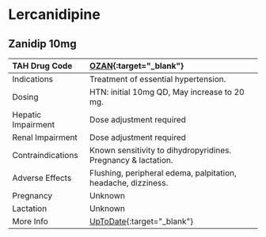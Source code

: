 # Lercanidipine

## Zanidip 10mg

| TAH Drug Code      | [OZAN](https://www.tahsda.org.tw/drugs/hissearch.php?drug_code=OZAN){:target="_blank"}                               |
|:-------------------|:---------------------------------------------------------------------------------------------------------------------|
| Indications        | Treatment of essential hypertension.                                                                                 |
| Dosing             | HTN: initial 10mg QD, May increase to 20 mg.                                                                         |
| Hepatic Impairment | Dose adjustment required                                                                                             |
| Renal Impairment   | Dose adjustment required                                                                                             |
| Contraindications  | Known sensitivity to dihydropyridines. Pregnancy & lactation.                                                        |
| Adverse Effects    | Flushing, peripheral edema, palpitation, headache, dizziness.                                                        |
| Pregnancy          | Unknown                                                                                                              |
| Lactation          | Unknown                                                                                                              |
| More Info          | [UpToDate](https://www.uptodate.com/contents/lercanidipine-international-drug-information-concise){:target="_blank"} |

